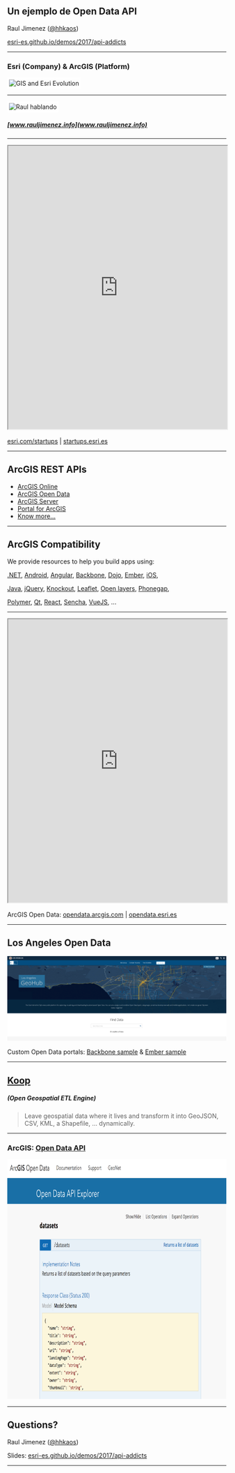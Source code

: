 <!-- .slide: class="title" -->

## Un ejemplo de Open Data API
Raul Jimenez ([@hhkaos](https://twitter.com/hhkaos))

[esri-es.github.io/demos/2017/api-addicts](https://esri-es.github.io/demos/2017/api-addicts)

---

### Esri (Company) & ArcGIS (Platform)

<img src="https://docs.google.com/drawings/d/11UiTWB7L7kH9lQqSiKPrfJD1rD9_8irPUGMYtnLzoZ4/pub?h=592" alt="GIS and Esri Evolution" style="border:4px solid white">

---

<img src="http://rauljimenez.info/img/placeholders/formacion2.jpg" alt="Raul hablando" style="border:4px solid white">

##### [www.rauljimenez.info](www.rauljimenez.info)

---

<iframe src="https://developers.arcgis.com/startups/" style="width:100%; height:650px;background-color:white;"></iframe>

[esri.com/startups](http://esri.com/startups) | [startups.esri.es](http://startups.esri.es)

---

## ArcGIS REST APIs

* [ArcGIS Online](https://hhkaos.github.io/awesome-arcgis/arcgis/products/arcgis-online/rest-apis/)
* [ArcGIS Open Data](https://hhkaos.github.io/awesome-arcgis/arcgis/products/arcgis-online/rest-apis/#arcGIS-open-data)
* [ArcGIS Server](https://hhkaos.github.io/awesome-arcgis/arcgis/products/arcgis-enterprise/arcgis-server/#rest-api)
* [Portal for ArcGIS](https://hhkaos.github.io/awesome-arcgis/arcgis/products/arcgis-enterprise/portal-for-arcgis/#rest-api)
* [Know more...](https://hhkaos.github.io/awesome-arcgis/arcgis/open-specifications/arcgis-rest-api/)

---

<!-- .slide: class="frameworks" -->

## ArcGIS Compatibility

We provide resources to help you build apps using:

[.NET](https://hhkaos.github.io/awesome-arcgis/mobile/technologies/dot-net/),
[Android](https://hhkaos.github.io/awesome-arcgis/mobile/technologies/android/),
[Angular](https://hhkaos.github.io/awesome-arcgis/front-end/technologies/angular/),
[Backbone](https://hhkaos.github.io/awesome-arcgis/front-end/technologies/backbone/),
[Dojo](https://hhkaos.github.io/awesome-arcgis/front-end/technologies/dojo/),
[Ember](https://hhkaos.github.io/awesome-arcgis/front-end/technologies/ember/),
[iOS](https://hhkaos.github.io/awesome-arcgis/mobile/technologies/ios/),

[Java](https://hhkaos.github.io/awesome-arcgis/desktop/technologies/java/),
[jQuery](https://hhkaos.github.io/awesome-arcgis/front-end/technologies/jquery/),
[Knockout](https://hhkaos.github.io/awesome-arcgis/front-end/technologies/knockout/),
[Leaflet](https://hhkaos.github.io/awesome-arcgis/front-end/technologies/leaflet/),
[Open layers](https://hhkaos.github.io/awesome-arcgis/front-end/technologies/open-layers/),
[Phonegap](https://hhkaos.github.io/awesome-arcgis/front-end/technologies/phonegap/),

[Polymer](https://hhkaos.github.io/awesome-arcgis/front-end/technologies/polymer/),
[Qt](https://hhkaos.github.io/awesome-arcgis/mobile/technologies/qt/),
[React](https://hhkaos.github.io/awesome-arcgis/front-end/technologies/react/),
[Sencha](https://hhkaos.github.io/awesome-arcgis/front-end/technologies/sencha/),
[VueJS](https://hhkaos.github.io/awesome-arcgis/front-end/technologies/vuejs/), ...


---

<iframe src="http://opendata.arcgis.com/" style="width:100%; height:650px;background-color:white;"></iframe>

ArcGIS Open Data: [opendata.arcgis.com](http://opendata.arcgis.com) | [opendata.esri.es](http://opendata.esri.es)

---

## Los Angeles Open Data

[![LA Geohub](images/la-geohub.png)](http://geohub.lacity.org/datasets?sort_by=relevance)

Custom Open Data portals: [Backbone sample](https://github.com/esridc/OpenData-Backbone) & [Ember sample](https://github.com/mjuniper/opendata-ember)

---

## [Koop](https://koopjs.github.io/)
##### *(Open Geospatial ETL Engine)*

> Leave geospatial data where it lives and transform it into GeoJSON, CSV, KML, a Shapefile, ... dynamically.

---

### ArcGIS: [Open Data API](http://akharris.github.io/ember-arc-swag/)

[<img src="images/opendata.png" style="height:550px;background-color:white;">](http://akharris.github.io/ember-arc-swag/)

---

<!-- .slide: class="questions centered" -->

## Questions?

Raul Jimenez ([@hhkaos](https://twitter.com/hhkaos))

Slides: [esri-es.github.io/demos/2017/api-addicts](https://esri-es.github.io/demos/2017/api-addicts)

---

<!-- .slide: class="end" -->
#

